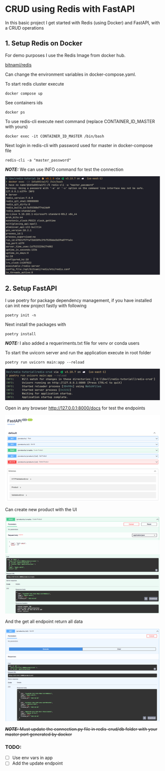 # CRUD using Redis with FastAPI

In this basic project I get started with Redis (using Docker) and FastAPI, with a CRUD operations

## 1. Setup Redis on Docker

For demo purposes I use the Redis Image from docker hub.

[bitnami/redis](https://hub.docker.com/r/bitnami/redis/)

Can change the environment variables in docker-compose.yaml.

To start redis cluster execute
```
docker compose up
```

See containers ids
```
docker ps
```

To use redis-cli execute next command (replace CONTAINER_ID_MASTER with yours)
```
docker exec -it CONTAINER_ID_MASTER /bin/bash
```

Next login in redis-cli with password used for master in docker-compose file
```
redis-cli -a "master_password"
```

**_NOTE:_** We can use INFO command for test the connection

![redis-cli-info](https://github.com/pwsandoval/crud-redis-fastapi/blob/main/images/redis-cli-info.png?raw=true)

## 2. Setup FastAPI

I use poetry for package dependency management, if you have installed can init new project fastly with following
```
poetry init -n
```

Next install the packages with
```
poetry install
```

**_NOTE:_** I also added a requeriments.txt file for venv or conda users

To start the uvicorn server and run the application execute in root folder
```
poetry run uvicorn main:app --reload
```

![fastapi-run](https://github.com/pwsandoval/crud-redis-fastapi/blob/main/images/fastapi-run.png?raw=true)

Open in any browser http://127.0.0.1:8000/docs for test the endpoints

![fastapi-docs](https://github.com/pwsandoval/crud-redis-fastapi/blob/main/images/fastapi-docs.png?raw=true)

Can create new product with the UI

![fastapi-new](https://github.com/pwsandoval/crud-redis-fastapi/blob/main/images/fastapi-new.png?raw=true)
![fastapi-new-response](https://github.com/pwsandoval/crud-redis-fastapi/blob/main/images/fastapi-new-response.png?raw=true)

And the get all endpoint return all data

![fastapi-getall](https://github.com/pwsandoval/crud-redis-fastapi/blob/main/images/fastapi-getall.png?raw=true)

~~**_NOTE:_** Must update the connection.py file in redis-crud/db folder with your master port generated by docker~~

### TODO:

- [ ] Use env vars in app
- [ ] Add the update endpoint
